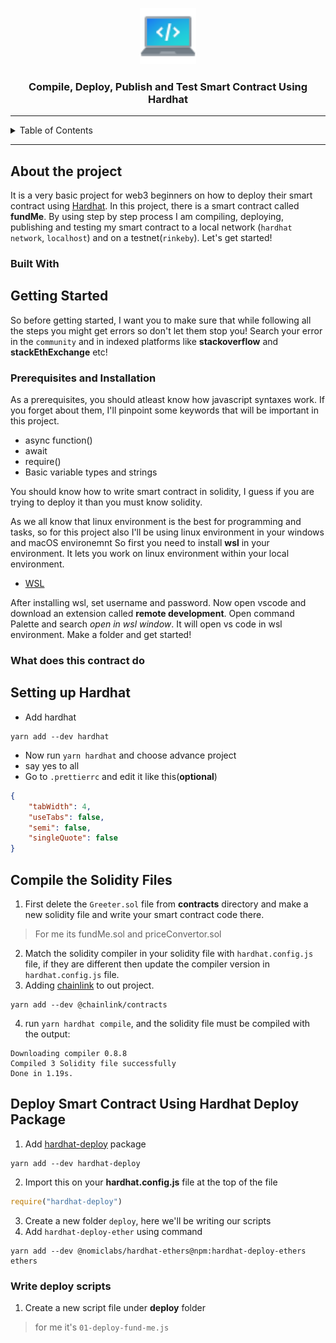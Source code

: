 <div align="center">
  <a href="https://github.com/iamansingh0/hardhat-fundMe">
    <p align="center">
      <img src="logo_fundMe.png" alt="Logo" width="90" height="90">
    </p>
  </a>
  <h3 align="center"><strong>Compile, Deploy, Publish and Test Smart Contract Using Hardhat</strong></h3>
  <hr>
</div>
<details>
  <summary>Table of Contents</summary>
  <ol>
    <li>
      <a href="#about-the-project">About The Project</a>
      <ul>
        <li><a href="#built-with">Built With</a></li>
      </ul>
    </li>
    <li>
      <a href="#getting-started">Getting Started</a>
      <ul>
        <li><a href="#prerequisites-and-installation">Prerequisites and Installation</a></li>
        <li><a href="#what-does-this-contract-do">What does this contract do</a></li>
      </ul>
    </li>
    <li><a href="#steps-to-compile-the-smart-contract">Steps to Compile the Smart Contract</a></li>
    <li><a href="#deploy-the-smart-contract">Deploy the Smart Contract</a></li>
    <li><a href="#interact-with-simplestorage-smart-contract">Interact with SimpleStorage Smart Contract</a></li>
    <li><a href="#deploying-it-in-remix-ide">Deploying it in remix IDE</a></li>
    <li><a href="#to-read-or-write-the-contract-using-rinkeby-testnet">To Read or Write the contract using rinkeby testnet</a>
      <ul>
        <li><a href="#scan-qr-code">Scan QR Code</a></li>
        <li><a href="#click-this-link">Click this link</a></li>
    </li>
  </ol>
</details>
<hr>

## About the project
It is a very basic project for web3 beginners on how to deploy their smart contract using [Hardhat](https://hardhat.org/getting-started). In this project, there is a smart contract called **fundMe**. By using step by step process I am compiling, deploying, publishing and testing my smart contract to a local network (``hardhat network``, `localhost`) and on a testnet(``rinkeby``).
Let's get started! 

### Built With



## Getting Started
So before getting started, I want you to make sure that while following all the steps you might get errors so don't let them stop you! Search your error in the `community` and in indexed platforms like **stackoverflow** and **stackEthExchange** etc!

### Prerequisites and Installation
As a prerequisites, you should atleast know how javascript syntaxes work. If you forget about them, I'll pinpoint some keywords that will be important in this project.
- async function()
- await
- require()
- Basic variable types and strings

You should know how to write smart contract in solidity, I guess if you are trying to deploy it than you must know solidity.

As we all know that linux environment is the best for programming and tasks, so for this project also I'll be using linux environment in your windows and macOS environemnt
So first you need to install **wsl** in your environment. It lets you work on linux environment within your local environment.
- [WSL](https://docs.microsoft.com/en-us/windows/wsl/install)

After installing wsl, set username and password. Now open vscode and download an extension called **remote development**. Open command Palette and search *open in wsl window*. It will open vs code in wsl environment. Make a folder and get started!

### What does this contract do

## Setting up Hardhat
- Add hardhat 
```
yarn add --dev hardhat
```
- Now run `yarn hardhat` and choose advance project
- say yes to all
- Go to `.prettierrc` and edit it like this(**optional**)
```json
{
    "tabWidth": 4,
    "useTabs": false,
    "semi": false,
    "singleQuote": false
}
```
## Compile the Solidity Files

1. First delete the `Greeter.sol` file from **contracts** directory and make a new solidity file and write your smart contract code there.
> For me its fundMe.sol and priceConvertor.sol
2. Match the solidity compiler in your solidity file with `hardhat.config.js` file, if they are different then update the compiler version in `hardhat.config.js` file.
3. Adding [chainlink](https://docs.chain.link/) to out project.
```
yarn add --dev @chainlink/contracts
```
4. run `yarn hardhat compile`, and the solidity file must be compiled with the output: 
```
Downloading compiler 0.8.8
Compiled 3 Solidity file successfully
Done in 1.19s.
```

## Deploy Smart Contract Using Hardhat Deploy Package
1. Add [hardhat-deploy](https://www.npmjs.com/package/hardhat-deploy) package 
```
yarn add --dev hardhat-deploy
```
2. Import this on your **hardhat.config.js** file at the top of the file
```js
require("hardhat-deploy")
```
3. Create a new folder `deploy`, here we'll be writing our scripts
4. Add `hardhat-deploy-ether` using command 
```
yarn add --dev @nomiclabs/hardhat-ethers@npm:hardhat-deploy-ethers ethers
```

### Write deploy scripts
1. Create a new script file under **deploy** folder
> for me it's `01-deploy-fund-me.js`
